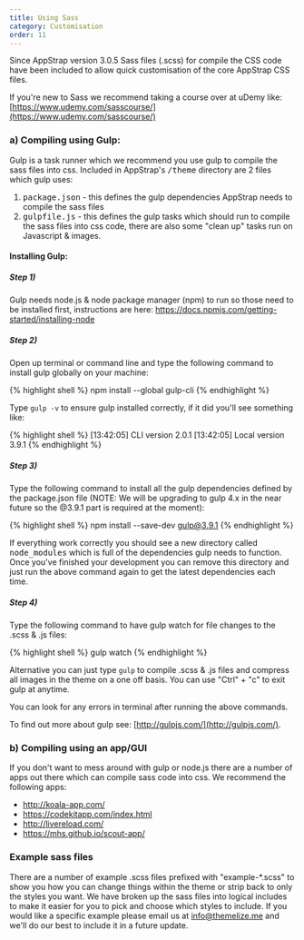 ```yaml
---
title: Using Sass
category: Customisation
order: 11
---
```


Since AppStrap version 3.0.5 Sass files (.scss) for compile the CSS code have been included to allow quick customisation of the core AppStrap CSS files.

If you're new to Sass we recommend taking a course over at uDemy like: 
[https://www.udemy.com/sasscourse/](https://www.udemy.com/sasscourse/)

### a) Compiling using Gulp:

Gulp is a task runner which we recommend you use gulp to compile the sass files into css. Included in AppStrap's <kbd>/theme</kbd> directory are 2 files which gulp uses: 
1. <kbd>package.json</kbd> - this defines the gulp dependencies AppStrap needs to compile the sass files
2. <kbd>gulpfile.js</kbd> - this defines the gulp tasks which should run to compile the sass files into css code, there are also some "clean up" tasks run on Javascript & images.

#### Installing Gulp:

##### Step 1)

Gulp needs node.js & node package manager (npm) to run so those need to be installed first, instructions are here: https://docs.npmjs.com/getting-started/installing-node

##### Step 2)

Open up terminal or command line and type the following command to install gulp globally on your machine:

{% highlight shell %}
npm install --global gulp-cli
{% endhighlight %}

Type <code>gulp -v</code> to ensure gulp installed correctly, if it did you'll see something like:

{% highlight shell %}
[13:42:05] CLI version 2.0.1
[13:42:05] Local version 3.9.1
{% endhighlight %}

##### Step 3)

Type the following command to install all the gulp dependencies defined by the package.json file (NOTE: We will be upgrading to gulp 4.x in the near future so the @3.9.1 part is required at the moment): 

{% highlight shell %}
npm install --save-dev gulp@3.9.1
{% endhighlight %}

If everything work correctly you should see a new directory called <kbd>node_modules</kbd> which is full of the dependencies gulp needs to function. Once you've finished your development you can remove this directory and just run the above command again to get the latest dependencies each time.

##### Step 4)

Type the following command to have gulp watch for file changes to the .scss & .js files:

{% highlight shell %}
gulp watch
{% endhighlight %}

Alternative you can just type <code>gulp</code> to compile .scss & .js files and compress all images in the theme on a one off basis. You can use "Ctrl" + "c" to exit gulp at anytime.

You can look for any errors in terminal after running the above commands.

To find out more about gulp see: [http://gulpjs.com/](http://gulpjs.com/).


### b) Compiling using an app/GUI


If you don't want to mess around with gulp or node.js there are a number of apps out there which can compile sass code into css.
We recommend the following apps: 
- http://koala-app.com/
- https://codekitapp.com/index.html
- http://livereload.com/
- https://mhs.github.io/scout-app/


### Example sass files


There are a number of example .scss files prefixed with "example-*.scss" to show you how you can change things within the theme or strip back to only the styles you want.
We have broken up the sass files into logical includes to make it easier for you to pick and choose which styles to include.
If you would like a specific example please email us at info@themelize.me and we'll do our best to include it in a future update.

